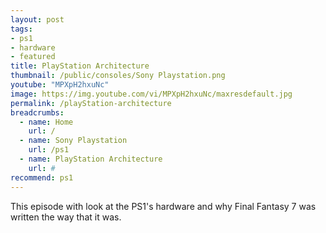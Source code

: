 ```yaml
---
layout: post
tags: 
- ps1
- hardware
- featured
title: PlayStation Architecture
thumbnail: /public/consoles/Sony Playstation.png
youtube: "MPXpH2hxuNc"
image: https://img.youtube.com/vi/MPXpH2hxuNc/maxresdefault.jpg
permalink: /playStation-architecture
breadcrumbs:
  - name: Home
    url: /
  - name: Sony Playstation
    url: /ps1
  - name: PlayStation Architecture
    url: #
recommend: ps1
---
```

This episode with look at the PS1's hardware and why Final Fantasy 7 was written the way that it was. 
